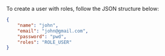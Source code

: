 To create a user with roles, follow the JSON structure below:

```json
{
    "name": "john",
    "email": "john@gmail.com",
    "password": "pwd",
    "roles": "ROLE_USER"
}
